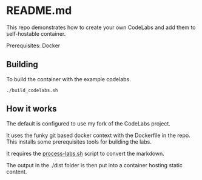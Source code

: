 # README.md
This repo demonstrates how to create your own CodeLabs and add them to self-hostable container. 

Prerequisites: Docker 

## Building
To build the container with the example codelabs. 

```
./build_codelabs.sh
```

## How it works
The default is configured to use my fork of the CodeLabs project.

It uses the funky git based docker context with the Dockerfile in the repo.  
This installs some prerequisites tools for building the labs.  

It requires the [process-labs.sh](labs/process-labs.sh) script to convert the markdown.  

The output in the ./dist folder is then put into a container hosting static content.